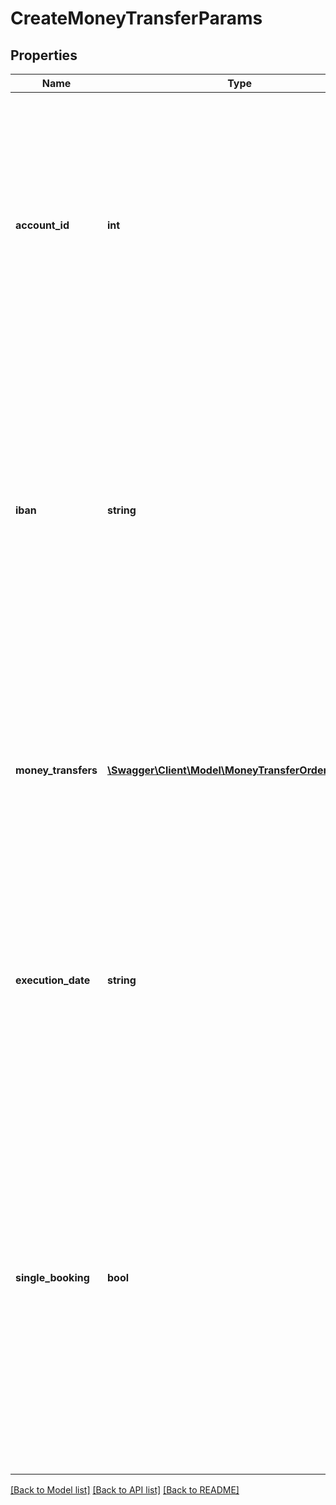 # CreateMoneyTransferParams

## Properties
Name | Type | Description | Notes
------------ | ------------- | ------------- | -------------
**account_id** | **int** | Identifier of the account that should be used for the money transfer. If you want to do a standalone money transfer, i.e. for an account that is not imported in finAPI, leave this field unset and instead use the field &#39;iban&#39;. | [optional] 
**iban** | **string** | IBAN of the account that should be used for the money transfer. Use this field only if you want to do a standalone money transfer, i.e. for an account that is not imported in finAPI (otherwise, use the &#39;accountId&#39; field and leave this field unset). | [optional] 
**money_transfers** | [**\Swagger\Client\Model\MoneyTransferOrderParams[]**](MoneyTransferOrderParams.md) | List of money transfer orders (may contain at most 15000 items). Please note that collective money transfer may not always be supported. | 
**execution_date** | **string** | Execution date for the money transfer(s), in the format &#39;YYYY-MM-DD&#39;. May not be in the past. If not specified, then the current date will be used. | [optional] 
**single_booking** | **bool** | This field is only relevant when you pass multiple orders. It determines whether the orders should be processed by the bank as one collective booking (in case of &#39;false&#39;), or as single bookings (in case of &#39;true&#39;). Note that it is subject to the bank whether it will regard the field. Default value is &#39;false&#39;. | [optional] [default to false]

[[Back to Model list]](../README.md#documentation-for-models) [[Back to API list]](../README.md#documentation-for-api-endpoints) [[Back to README]](../README.md)


